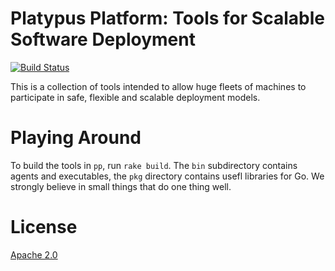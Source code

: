# Platypus Platform: Tools for Scalable Software Deployment

[![Build Status](https://travis-ci.org/square/p2.svg?branch=master)](https://travis-ci.org/square/p2)

This is a collection of tools intended to allow huge fleets of machines to participate in safe, flexible and scalable deployment models.

# Playing Around

To build the tools in `pp`, run `rake build`. The `bin` subdirectory contains agents and executables, the `pkg` directory contains usefl libraries for Go. We strongly believe in small things that do one thing well.

# License

[Apache 2.0](http://www.apache.org/licenses/LICENSE-2.0.html)
